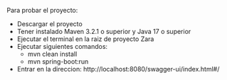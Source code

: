 Para probar el proyecto:

- Descargar el proyecto
- Tener instalado Maven 3.2.1 o superior y Java 17 o superior
- Ejecutar el terminal en la raiz de proyecto Zara
- Ejecutar siguientes comandos:
  - mvn clean install
  - mvn spring-boot:run
- Entrar en la direccion: http://localhost:8080/swagger-ui/index.html#/
